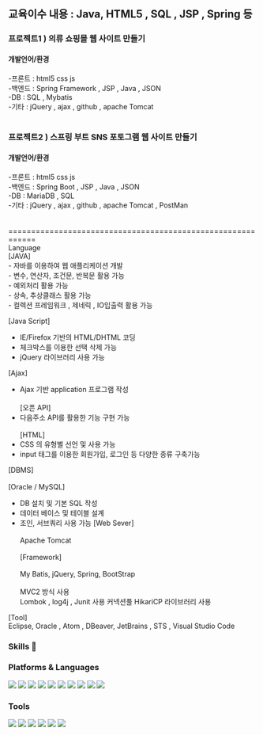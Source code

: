 <h2>교육이수 내용 : Java, HTML5 , SQL , JSP , Spring 등 </h2>
  
<h3>프로젝트1 ) 의류 쇼핑몰 웹 사이트 만들기</h3>

<h4>개발언어/환경</h4>
            -프론트 : html5 css js <br>                    
            -백엔드 : Spring Framework , JSP , Java , JSON <br>                  
            -DB : SQL , Mybatis <br>                    
            -기타 : jQuery , ajax , github , apache Tomcat  <br> <br>  
              


<h3>프로젝트2 ) 스프링 부트 SNS 포토그램 웹 사이트 만들기</h3>  

<h4>개발언어/환경</h4>
            -프론트 : html5 css js<br>   
            -백엔드 : Spring Boot , JSP , Java , JSON <br>              
            -DB :  MariaDB , SQL<br>               
            -기타 : jQuery , ajax , github , apache Tomcat , PostMan<br>   
              
<br> 
<br>   
============================================================<br>   
Language<br>    
[JAVA]<br>      
 - 자바를 이용하여 웹 애플리케이션 개발  <br>  
 - 변수, 연산자, 조건문, 반복문 활용 가능  <br>  
 - 예외처리 활용 가능  <br>  
 - 상속, 추상클래스 활용 가능  <br>  
 - 컬렉션 프레임워크 , 제네릭 , IO입출력 활용 가능  <br>        

[Java Script]<br>    
 - IE/Firefox 기반의 HTML/DHTML 코딩  <br>  
 - 체크박스를 이용한 선택 삭제 가능  <br>  
 - jQuery 라이브러리 사용 가능 <br>  
   
[Ajax]<br>   
 - Ajax 기반 application 프로그램 작성   <br>  
[오픈 API]<br>    
 - 다음주소 API를 활용한 기능 구현 가능 <br>   
[HTML]<br>    
 - CSS 의 유형별 선언 및 사용 가능<br>    
 - input 태그를 이용한 회원가입, 로그인 등 다양한 종류 구축가능  <br>  


[DBMS] <br>   
[Oracle / MySQL]  <br>   
 - DB 설치 및 기본 SQL 작성  <br>  
 - 데이터 베이스 및 테이블 설계   <br>  
 -  조인, 서브쿼리 사용 가능 
[Web Sever]<br>     
Apache Tomcat  <br>  
[Framework]  <br>  
My Batis, jQuery, Spring, BootStrap  <br>  
MVC2 방식 사용 <br>
Lombok , log4j , Junit 사용 
커넥션풀 HikariCP 라이브러리 사용

[Tool]   
 Eclipse, Oracle , Atom , DBeaver, JetBrains , STS , Visual Studio Code<br>  





### Skills 👋

<h3>Platforms & Languages</h3>

<img src="https://img.shields.io/badge/Java-007396?style=flat-square&logo=Java&logoColor=white"/> <img src="https://img.shields.io/badge/Spring Boot-6DB33F?style=flat-square&logo=Spring Boot&logoColor=white"/>  <img src="https://img.shields.io/badge/Spring-6DB33F?style=flat-square&logo=Spring&logoColor=white"/> <img src="https://img.shields.io/badge/Json-000000?style=flat-square&logo=Json&logoColor=white"/> <img src="https://img.shields.io/badge/JavaScript-F7DF1E?style=flat-square&logo=JavaScript&logoColor=white"/> <img src="https://img.shields.io/badge/jQuery-0769AD?style=flat-square&logo=jQuery&logoColor=white"/> <img src="https://img.shields.io/badge/Oracle-F80000?style=flat-square&logo=Oracle&logoColor=white"/> <img src="https://img.shields.io/badge/MariaDB-003545?style=flat-square&logo=MariaDB&logoColor=white"/> <img src="https://img.shields.io/badge/HTML5-E34F26?style=flat-square&logo=HTML5&logoColor=white"/> <img src="https://img.shields.io/badge/CSS3-1572B6?style=flat-square&logo=CSS3&logoColor=white"/>


<h3>Tools</h3>

<img src="https://img.shields.io/badge/Eclipse-2C2255?style=flat-square&logo=Eclipse&logoColor=white"/> <img src="https://img.shields.io/badge/JetBrains-000000?style=flat-square&logo=JetBrains&logoColor=white"/> <img src="https://img.shields.io/badge/Atom-66595C?style=flat-square&logo=Atom&logoColor=white"/> <img src="https://img.shields.io/badge/Postman-FF6C37?style=flat-square&logo=Postman&logoColor=white"/> <img src="https://img.shields.io/badge/DBeaver-F47D31?style=flat-square&logo=DBeaver&logoColor=white"/> <img src="https://img.shields.io/badge/Visual Studio Code-007ACC?style=flat-square&logo=Visual Studio Code&logoColor=white"/> 
